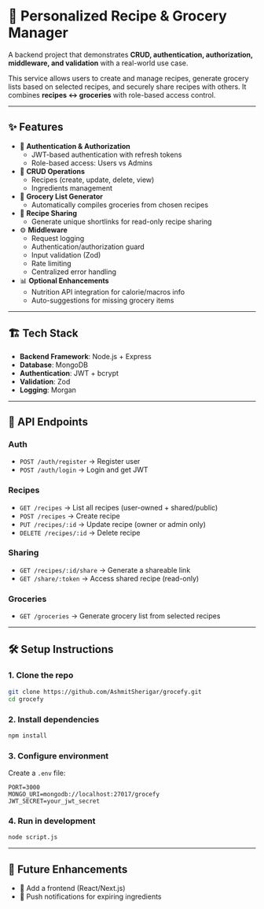 # 🍳 Personalized Recipe & Grocery Manager

A backend project that demonstrates **CRUD, authentication, authorization, middleware, and validation** with a real-world use case.  

This service allows users to create and manage recipes, generate grocery lists based on selected recipes, and securely share recipes with others. It combines **recipes ↔ groceries** with role-based access control.

---

## ✨ Features

- 🔐 **Authentication & Authorization**
  - JWT-based authentication with refresh tokens
  - Role-based access: Users vs Admins
- 📝 **CRUD Operations**
  - Recipes (create, update, delete, view)
  - Ingredients management
- 🛒 **Grocery List Generator**
  - Automatically compiles groceries from chosen recipes
- 🔗 **Recipe Sharing**
  - Generate unique shortlinks for read-only recipe sharing
- ⚙️ **Middleware**
  - Request logging
  - Authentication/authorization guard
  - Input validation (Zod)
  - Rate limiting
  - Centralized error handling
- 📊 **Optional Enhancements**
  - Nutrition API integration for calorie/macros info
  - Auto-suggestions for missing grocery items

---

## 🏗 Tech Stack

- **Backend Framework**: Node.js + Express  
- **Database**: MongoDB
- **Authentication**: JWT + bcrypt  
- **Validation**: Zod 
- **Logging**: Morgan  

---

## 🔑 API Endpoints

### Auth
- `POST /auth/register` → Register user  
- `POST /auth/login` → Login and get JWT  

### Recipes
- `GET /recipes` → List all recipes (user-owned + shared/public)  
- `POST /recipes` → Create recipe  
- `PUT /recipes/:id` → Update recipe (owner or admin only) 
- `DELETE /recipes/:id` → Delete recipe  

### Sharing
- `GET /recipes/:id/share` → Generate a shareable link  
- `GET /share/:token` → Access shared recipe (read-only)  

### Groceries
- `GET /groceries` → Generate grocery list from selected recipes  

---

## 🛠 Setup Instructions

### 1. Clone the repo
```bash
git clone https://github.com/AshmitSherigar/grocefy.git
cd grocefy
```

### 2. Install dependencies
```bash
npm install
```

### 3. Configure environment
Create a `.env` file:
```env
PORT=3000
MONGO_URI=mongodb://localhost:27017/grocefy
JWT_SECRET=your_jwt_secret
```

### 4. Run in development
```bash
node script.js
```

---

## 🚀 Future Enhancements

- 📱 Add a frontend (React/Next.js)  
- 🔔 Push notifications for expiring ingredients  

